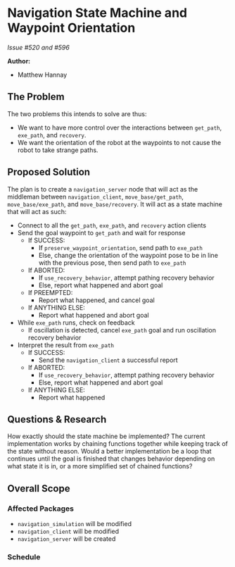 # Navigation State Machine and Waypoint Orientation

*Issue #520 and #596*

**Author:**
- Matthew Hannay

## The Problem

The two problems this intends to solve are thus:
- We want to have more control over the interactions between `get_path`, `exe_path`, and `recovery`.
- We want the orientation of the robot at the waypoints to not cause the robot to take strange paths.

## Proposed Solution

The plan is to create a `navigation_server` node that will act as the middleman between `navigation_client`,
`move_base/get_path`, `move_base/exe_path`, and `move_base/recovery`. It will act as a state machine that will
act as such:

- Connect to all the `get_path`, `exe_path`, and `recovery` action clients
- Send the goal waypoint to `get_path` and wait for response
    - If SUCCESS:
        - If `preserve_waypoint_orientation`, send path to `exe_path`
        - Else, change the orientation of the waypoint pose to be in line with the previous pose, then send path to `exe_path`
    - If ABORTED:
        - If `use_recovery_behavior`, attempt pathing recovery behavior
        - Else, report what happened and abort goal
    - If PREEMPTED:
        - Report what happened, and cancel goal
    - If ANYTHING ELSE:
        - Report what happened and abort goal
- While `exe_path` runs, check on feedback
    - If oscillation is detected, cancel `exe_path` goal and run oscillation recovery behavior
- Interpret the result from `exe_path`
    - If SUCCESS:
        - Send the `navigation_client` a successful report
    - If ABORTED:
        - If `use_recovery_behavior`, attempt pathing recovery behavior
        - Else, report what happened and abort goal
    - If ANYTHING ELSE:
        - Report what happened 

## Questions & Research

How exactly should the state machine be implemented? The current implementation works by chaining functions together while
keeping track of the state without reason. Would a better implementation be a loop that continues until the goal is finished
that changes behavior depending on what state it is in, or a more simplified set of chained functions?

## Overall Scope

### Affected Packages

- `navigation_simulation` will be modified
- `navigation_client` will be modified
- `navigation_server` will be created

### Schedule

